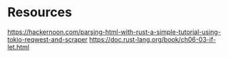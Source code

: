 

# Resources

https://hackernoon.com/parsing-html-with-rust-a-simple-tutorial-using-tokio-reqwest-and-scraper
https://doc.rust-lang.org/book/ch06-03-if-let.html